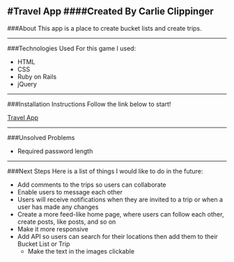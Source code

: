#Travel App
####Created By Carlie Clippinger
--------
###About
This app is a place to create bucket lists and create trips.  

--------
###Technologies Used
For this game I used:
* HTML
* CSS
* Ruby on Rails
* jQuery

--------
###Installation Instructions
Follow the link below to start!

[Travel App](https://wdi-travel-app.herokuapp.com/)

--------
###Unsolved Problems
* Required password length

--------
###Next Steps
Here is a list of things I would like to do in the future:
* Add comments to the trips so users can collaborate
* Enable users to message each other
* Users will receive notifications when they are invited to a trip or when a user has made any changes
* Create a more feed-like home page, where users can follow each other, create posts, like posts, and so on
* Make it more responsive
* Add API so users can search for their locations then add them to their Bucket List or Trip
    * Make the text in the images clickable
 

